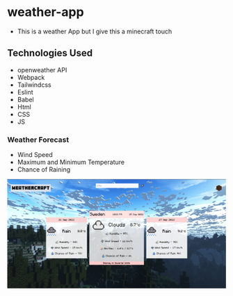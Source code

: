 # weather-app
- This is a weather App but I give this a minecraft touch

## Technologies Used
- openweather API
- Webpack 
- Tailwindcss
- Eslint
- Babel
- Html
- CSS
- JS

### Weather Forecast
- Wind Speed
- Maximum and Minimum Temperature
- Chance of Raining


![weathercraft](https://github.com/Tribhuwan-Joshi/weather-app/blob/main/src/Images/preview.png)
